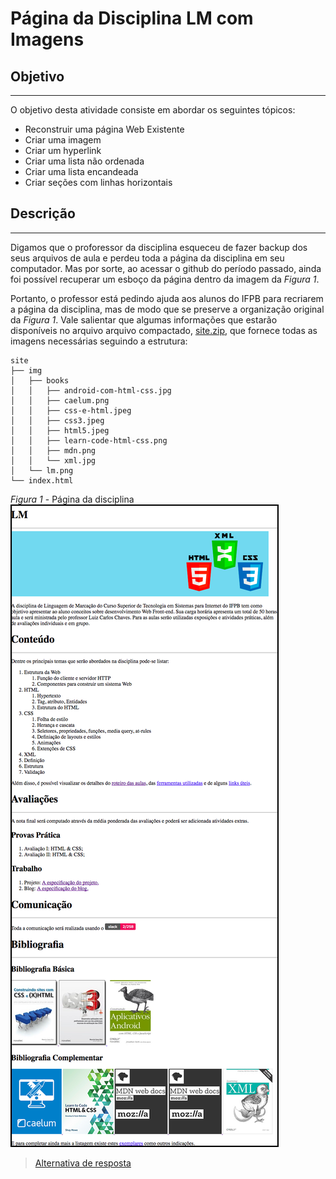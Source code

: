 # Página da Disciplina LM com Imagens

## Objetivo
---

O objetivo desta atividade consiste em abordar os seguintes tópicos:

- Reconstruir uma página Web Existente
- Criar uma imagem
- Criar um hyperlink
- Criar uma lista não ordenada
- Criar uma lista encandeada
- Criar seções com linhas horizontais
  
## Descrição
---

Digamos que o proforessor da disciplina esqueceu de fazer backup dos seus arquivos de aula e perdeu toda a página da disciplina em seu computador. Mas por sorte, ao acessar o github do período passado, ainda foi possível recuperar um esboço da página dentro da imagem da *Figura 1*.

Portanto, o professor está pedindo ajuda aos alunos do IFPB para recriarem a página da disciplina, mas de modo que se preserve a organização original da *Figura 1*. Vale salientar que algumas informações que estarão disponíveis no arquivo arquivo compactado, [site.zip](site.zip), que fornece todas as imagens necessárias seguindo a estrutura:

```
site
├── img
│   ├── books
│   │   ├── android-com-html-css.jpg
│   │   ├── caelum.png
│   │   ├── css-e-html.jpeg
│   │   ├── css3.jpeg
│   │   ├── html5.jpeg
│   │   ├── learn-code-html-css.png
│   │   ├── mdn.png
│   │   └── xml.jpg
│   └── lm.png
└── index.html
```

*Figura 1* - Página da disciplina
<img src="assets/screen.png" alt="Página LM" style="border: 2px solid #000">

> [Alternativa de resposta](site-response/)
